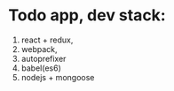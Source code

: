# Todo app, dev stack: 

1) react + redux,
2) webpack,
3) autoprefixer
4) babel(es6)
5) nodejs + mongoose
